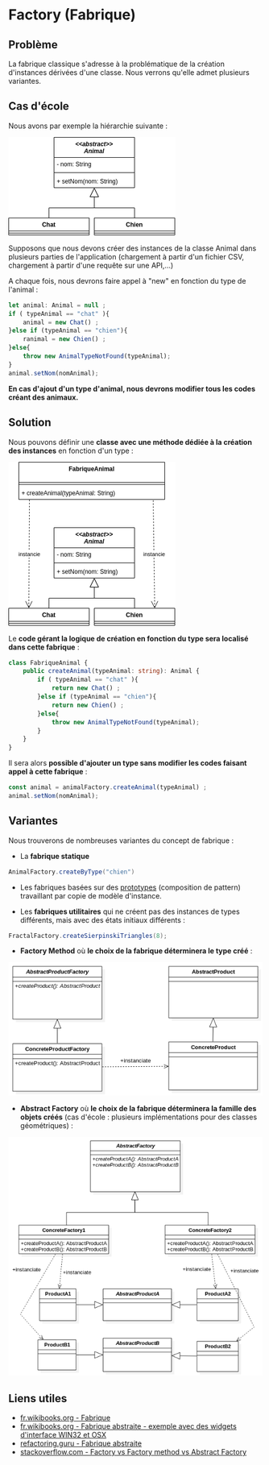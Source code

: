 
# Factory (Fabrique)

## Problème

La fabrique classique s'adresse à la problématique de la création d'instances dérivées d'une classe. Nous verrons qu'elle admet plusieurs variantes.

## Cas d'école

Nous avons par exemple la hiérarchie suivante :

![UML_DP_FabriqueAnimal](uml/UML_DP_FabriqueAnimal.drawio.png)

Supposons que nous devons créer des instances de la classe Animal dans plusieurs parties de l'application (chargement à partir d'un fichier CSV, chargement à partir d'une requête sur une API,...)

A chaque fois, nous devrons faire appel à "new" en fonction du type de l'animal :

```ts
let animal: Animal = null ;
if ( typeAnimal == "chat" ){
    animal = new Chat() ;
}else if (typeAnimal == "chien"){
    ranimal = new Chien() ;
}else{
    throw new AnimalTypeNotFound(typeAnimal);
}
animal.setNom(nomAnimal);
```

**En cas d'ajout d'un type d'animal, nous devrons modifier tous les codes créant des animaux.**


## Solution

Nous pouvons définir une **classe avec une méthode dédiée à la création des instances** en fonction d'un type :

![UML Fabrique](uml/UML_DP_FabriqueAnimal-solution.drawio.png)

Le **code gérant la logique de création en fonction du type sera localisé dans cette fabrique** :

```ts
class FabriqueAnimal {
    public createAnimal(typeAnimal: string): Animal {
        if ( typeAnimal == "chat" ){
            return new Chat() ;
        }else if (typeAnimal == "chien"){
            return new Chien() ;
        }else{
            throw new AnimalTypeNotFound(typeAnimal);
        }
    }
}
```

Il sera alors **possible d'ajouter un type sans modifier les codes faisant appel à cette fabrique** :

```ts
const animal = animalFactory.createAnimal(typeAnimal) ;
animal.setNom(nomAnimal);
```

## Variantes

Nous trouverons de nombreuses variantes du concept de fabrique :

* La **fabrique statique**

```java
AnimalFactory.createByType("chien")
```

* Les fabriques basées sur des [prototypes](Prototype.md) (composition de pattern) travaillant par copie de modèle d'instance.

* Les **fabriques utilitaires** qui ne créent pas des instances de types différents, mais avec des états initiaux différents :

```java
FractalFactory.createSierpinskiTriangles(8);
```

* **Factory Method** où **le choix de la fabrique déterminera le type créé** :

![UML_DP_FactoryMethod](uml/UML_DP_FactoryMethod.png)

* **Abstract Factory** où **le choix de la fabrique déterminera la famille des objets créés** (cas d'école : plusieurs implémentations pour des classes géométriques) :

![UML_DP_FactoryMethod](uml/UML_DP_FabriqueAbstraite_me.png)

## Liens utiles

* [fr.wikibooks.org - Fabrique](https://fr.wikibooks.org/wiki/Patrons_de_conception/Fabrique)
* [fr.wikibooks.org - Fabrique abstraite - exemple avec des widgets d'interface WIN32 et OSX](https://fr.wikibooks.org/wiki/Patrons_de_conception/Fabrique_abstraite)
* [refactoring.guru - Fabrique abstraite](https://refactoring.guru/fr/design-patterns/abstract-factory)
* [stackoverflow.com - Factory vs Factory method vs Abstract Factory](https://stackoverflow.com/questions/13029261/design-patterns-factory-vs-factory-method-vs-abstract-factory)

